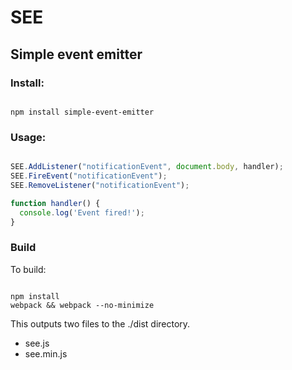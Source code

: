 # SEE  
## Simple event emitter

### Install:

```

npm install simple-event-emitter

```

### Usage:

```javascript

SEE.AddListener("notificationEvent", document.body, handler);
SEE.FireEvent("notificationEvent");
SEE.RemoveListener("notificationEvent");

function handler() {
  console.log('Event fired!');
}

```

### Build

To build:

```

npm install
webpack && webpack --no-minimize

```

This outputs two files to the ./dist directory.
- see.js
- see.min.js 
